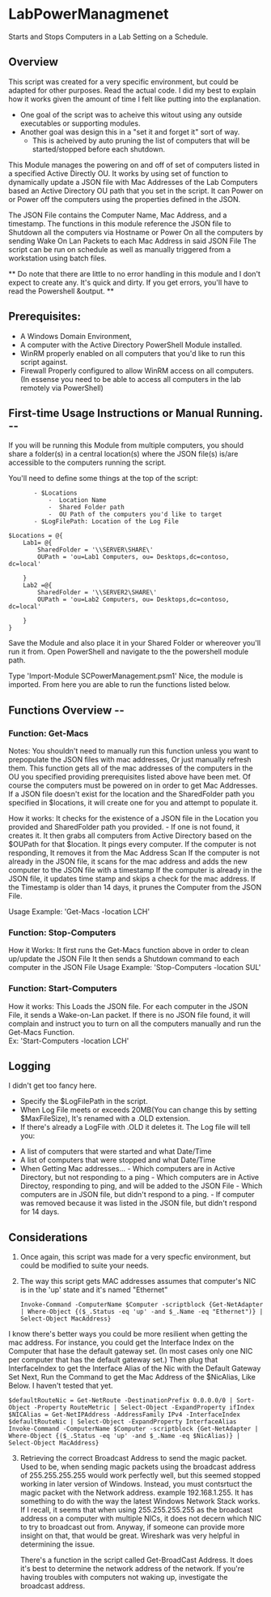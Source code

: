 # LabPowerManagmenet
Starts and Stops Computers in a Lab Setting on a Schedule. 



## Overview

This script was created for a very specific environment, but could be adapted for other purposes. 
Read the actual code. I did my best to explain how it works given the amount of time I felt like putting into the explanation. 

- One goal of the script was to acheive this witout using any outside executables or supporting modules. 
- Another goal was design this in a "set it and forget it" sort of way. 
   - This is acheived by auto pruning the list of computers that will be started/stopped before each shutdown. 

This Module manages the powering on and off of set of computers listed in a specified Active Directly OU. 
It works by using set of function to dynamically update a JSON file with Mac Addresses of the Lab Computers based an Active Directory OU path that you set in the script. 
It can Power on or Power off the computers using the properties defined in the JSON.  

The JSON File contains the Computer Name, Mac Address, and a timestamp. The functions in this module reference the JSON file to Shutdown all the computers via Hostname or Power On all the computers by sending Wake On Lan Packets to each Mac Address in said JSON File 
The script can be run on schedule as well as manually triggered from a workstation using batch files. 

** Do note that there are little to no error handling in this module and I don't expect to create any. It's quick and dirty. If you get errors, you'll have to read the Powershell &output.  **   

## Prerequisites:

- A Windows Domain Environment,
- A computer with the Active Directory PowerShell Module installed. 
- WinRM properly enabled on all computers that you'd like to run this script against.  
- Firewall Properly configured to allow WinRM access on all computers. (In essense you need to be able to access all computers in the lab remotely via PowerShell)

## First-time Usage Instructions or Manual Running. -- 

  If you will be running this Module from multiple computers, you should share a folder(s) in a central location(s) where the JSON file(s) is/are accessible to the computers running the script.
  
  You'll need to define some things at the top of the script: 
           
           - $Locations 
               -  Location Name  
               -  Shared Folder path
               -  OU Path of the computers you'd like to target 
           - $LogFilePath: Location of the Log File

    $Locations = @{
        Lab1= @{
            SharedFolder = '\\SERVER\SHARE\'
            OUPath = 'ou=Lab1 Computers, ou= Desktops,dc=contoso, dc=local'

        }
        Lab2 =@{
            SharedFolder = '\\SERVER2\SHARE\'
            OUPath = 'ou=Lab2 Computers, ou= Desktops,dc=contoso, dc=local'

        }
    }



  Save the Module and also place it in your Shared Folder or whereover you'll run it from. 
  Open PowerShell and navigate to the the powershell module path. 

  Type 'Import-Module SCPowerManagement.psm1'
  Nice, the module is imported. From here you are able to run the functions listed below. 

## Functions Overview --  

### Function: Get-Macs

  Notes: 
  You shouldn't need to manually run this function unless you want to prepopulate the JSON files with mac addresses, Or just manually refresh them. 
  This function gets all of the mac addresses of the computers in the OU you specified providing prerequisites listed above have been met.
  Of course the computers must be powered on in order to get Mac Addresses. 
  If a JSON file doesn't exist for the location and the SharedFolder path you specified in $locations, it will create one for you and attempt to populate it. 

  How it works: 
  It checks for the existence of a JSON file in the Location you provided and SharedFolder path you provided. 
     - If one is not found, it creates it. 
  It then grabs all computers from Active Directory based on the $OUPath for that $location.
  It pings every computer. If the computer is not responding, It removes it from the Mac Address Scan 
  If the computer is not already in the JSON file, it scans for the mac address and adds the new computer to the JSON file with a timestamp 
  If the computer is already in the JSON file, it updates time stamp and skips a check for the mac address. 
  If the Timestamp is older than 14 days, it prunes the Computer from the JSON File. 

  Usage Example: 
  'Get-Macs -location LCH'


### Function: Stop-Computers

  How it Works: 
  It first runs the Get-Macs function above in order to clean up/update the JSON File 
  It then sends a Shutdown command to each computer in the JSON File
  Usage Example: 
  'Stop-Computers -location SUL' 

### Function: Start-Computers 

  How it works:
  This Loads the JSON file. 
  For each computer in the JSON File, it sends a Wake-on-Lan packet. 
  If there is no JSON file found, it will complain and instruct you to turn on all the computers manually and run the Get-Macs Function.  
  Ex: 'Start-Computers -location LCH'


## Logging  
  I didn't get too fancy here.
  
  * Specify the $LogFilePath in the script. 
  * When Log File meets or exceeds 20MB(You can change this by setting $MaxFileSize), It's renamed with a .OLD extension. 
  * If there's already a LogFile with .OLD it deletes it. 
  The Log file will tell you:
  - A list of computers that were started and what Date/Time 
  - A list of computers that were stopped and what Date/Time 
  - When Getting Mac addresses... 
             - Which computers are in Active Directory, but not responding to a ping 
             - Which computers are in Active Directoy, responding to ping, and will be added to the JSON File 
             - Which computers are in JSON file, but didn't respond to a ping. 
             - If computer was removed because it was listed in the JSON file, but didn't respond for 14 days. 


## Considerations  

1. Once again, this script was made for a very specfic environment, but could be modified to suite your needs. 

2. The way this script gets MAC addresses assumes that computer's NIC is in the 'up' state and it's named "Ethernet"

       Invoke-Command -ComputerName $Computer -scriptblock {Get-NetAdapter | Where-Object {($_.Status -eq 'up' -and $_.Name -eq "Ethernet")} | Select-Object MacAddress}

  I know there's better ways you could be more resilient when getting the mac address. 
  For instance, you could get the Interface Index on the Computer that hase the default gateway set. (In most cases only one NIC per computer that has the default gateway set.)
  Then plug that InterfaceIndex to get the Interface Alias of the Nic with the Default Gateway Set
  Next, Run the Command to get the Mac Address of the $NicAlias, Like Below. I haven't tested that yet. 

    $defaultRouteNic = Get-NetRoute -DestinationPrefix 0.0.0.0/0 | Sort-Object -Property RouteMetric | Select-Object -ExpandProperty ifIndex 
    $NICAlias = Get-NetIPAddress -AddressFamily IPv4 -InterfaceIndex $defaultRouteNic | Select-Object -ExpandProperty InterfaceAlias
    Invoke-Command -ComputerName $Computer -scriptblock {Get-NetAdapter | Where-Object {($_.Status -eq 'up' -and $_.Name -eq $NicAlias)} | Select-Object MacAddress}


3. Retrieving the correct Broadcast Address to send the magic packet.
   Used to be, when sending magic packets using the broadcast address of 255.255.255.255 would work perfectly well, but this seemed stopped working in later version of Windows.
   Instead, you must contsrtuct the magic packet with the Network address. example 192.168.1.255. It has something to do with the way the latest Windows Network Stack works.
   If I recall, it seems that when using 255.255.255.255 as the broadcast address on a computer with multiple NICs, it does not decern which NIC to try to broadcast out from.
   Anyway, if someone can provide more insight on that, that would be great. Wireshark was very helpful in determining the issue. 
   
   There's a function in the script called Get-BroadCast Address. It does it's best to determine the network address of the network. 
   If you're having troubles with computers not waking up, investigate the broadcast address.  
    

